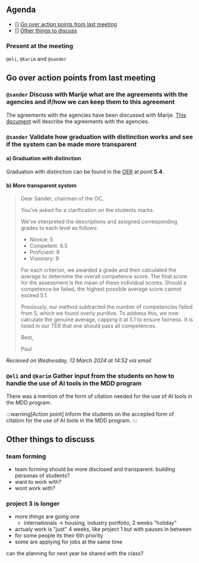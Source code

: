 ## Agenda

- [] [Go over action points from last meeting](#go-over-action-points-from-last-meeting)
- [] [Other things to discuss](#other-things-to-discuss)

### Present at the meeting

`@eli`, `@karim` and `@sander`

## Go over action points from last meeting

### `@sander` Discuss with Marije what are the agreements with the agencies and if/how we can keep them to this agreement

The agreements with the agencies have been discussed with Marije. [This document](/files//MDD-CoachingAgreement.docx) will describe the agreements with the agencies.

### `@sander` Validate how graduation with distinction works and see if the system can be made more transparent

#### a) Graduation with distinction

Graduation with distinction can be found in the [OER](/files/master-digital-design-2023-2024.pdf) at point **5.4**.

#### b) More transparent system

> Dear Sander, chairman of the OC,
>
> You’ve asked for a clarification on the students marks.
>
> We've interpreted the descriptions and assigned corresponding grades to each level as follows:
>
> - Novice: 5
> - Competent: 6.5
> - Proficient: 8
> - Visionary: 9
>
> For each criterion, we awarded a grade and then calculated the average to determine the overall competence score. The final score for the assessment is the mean of these individual scores. Should a competence be failed, the highest possible average score cannot exceed 5.1.
>
> Previously, our method subtracted the number of competencies failed from 5, which we found overly punitive. To address this, we now calculate the genuine average, capping it at 5.1 to ensure fairness. It is listed in our TER that one should pass all competences.
>
> Best,
>
> Paul

<em>Recieved on Wednesday, 13 March 2024 at 14:52 via email</em>

### `@eli` and `@karim` Gather input from the students on how to handle the use of AI tools in the MDD program

There was a mention of the form of citation needed for the use of AI tools in the MDD program.

:::warning[Action point]
Inform the students on the accepted form of citation for the use of AI tools in the MDD program.
:::

## Other things to discuss

### team forming

- team forming should be more disclosed and transparent. building personas of students?
- want to work with?
- wont work with?

### project 3 is longer

- more _things_ are going one
  - internationals -> housing, industry portfolio, 2 weeks "holiday"
- actualy work is "just" 4 weeks, like project 1 but with pauses in between
- for some people its their 6th priority
- some are applying for jobs at the same time

can the planning for next year be shared with the class?
